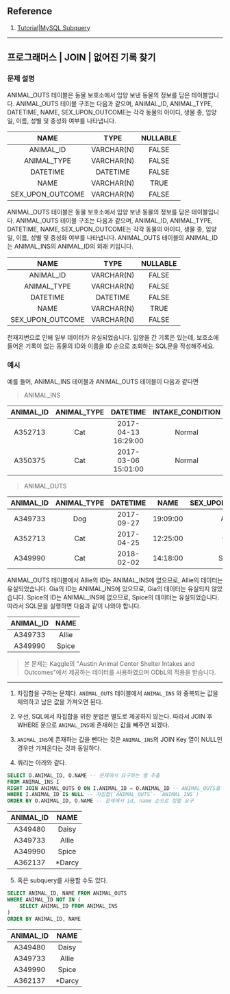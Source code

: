 ## Reference
1. [Tutorial|MySQL Subquery](https://www.mysqltutorial.org/mysql-subquery/)

---

## 프로그래머스 | JOIN | 없어진 기록 찾기

### 문제 설명

ANIMAL_OUTS 테이블은 동물 보호소에서 입양 보낸 동물의 정보를 담은 테이블입니다. ANIMAL_OUTS 테이블 구조는 다음과 같으며, ANIMAL_ID, ANIMAL_TYPE, DATETIME, NAME, SEX_UPON_OUTCOME는 각각 동물의 아이디, 생물 종, 입양일, 이름, 성별 및 중성화 여부를 나타냅니다.

|NAME|	TYPE|	NULLABLE
| :--:| :--:| :--:|
|ANIMAL_ID|	VARCHAR(N)|	FALSE|
|ANIMAL_TYPE|	VARCHAR(N)|	FALSE|
|DATETIME|	DATETIME|	FALSE|
|NAME|	VARCHAR(N)|	TRUE|
|SEX_UPON_OUTCOME|	VARCHAR(N)	|FALSE|

ANIMAL_OUTS 테이블은 동물 보호소에서 입양 보낸 동물의 정보를 담은 테이블입니다. ANIMAL_OUTS 테이블 구조는 다음과 같으며, ANIMAL_ID, ANIMAL_TYPE, DATETIME, NAME, SEX_UPON_OUTCOME는 각각 동물의 아이디, 생물 종, 입양일, 이름, 성별 및 중성화 여부를 나타냅니다. ANIMAL_OUTS 테이블의 ANIMAL_ID는 ANIMAL_INS의 ANIMAL_ID의 외래 키입니다.

|NAME|	TYPE|	NULLABLE|
|:--:|:--:|:--:|
|ANIMAL_ID|	VARCHAR(N)|	FALSE|
|ANIMAL_TYPE|	VARCHAR(N)|	FALSE|
|DATETIME|	DATETIME|	FALSE|
|NAME	|VARCHAR(N)|	TRUE|
|SEX_UPON_OUTCOME	|VARCHAR(N)	|FALSE|

천재지변으로 인해 일부 데이터가 유실되었습니다. 입양을 간 기록은 있는데, 보호소에 들어온 기록이 없는 동물의 ID와 이름을 ID 순으로 조회하는 SQL문을 작성해주세요.

### 예시

예를 들어, ANIMAL_INS 테이블과 ANIMAL_OUTS 테이블이 다음과 같다면

> ANIMAL_INS

|ANIMAL_ID|	ANIMAL_TYPE|	DATETIME|	INTAKE_CONDITION|	NAME|	SEX_UPON_INTAKE|
|:--:|:--:|:--:|:--:|:--:|:--:|
|A352713|	Cat|	2017-04-13 16:29:00	|Normal	|Gia	|Spayed Female|
|A350375|	Cat|	2017-03-06 15:01:00	|Normal	|Meo	|Neutered Male|

> ANIMAL_OUTS

ANIMAL_ID	|ANIMAL_TYPE	|DATETIME|	NAME|	SEX_UPON_OUTCOME|
|:--:|:--:|:--:|:--:|:--:|
|A349733	|Dog	|2017-09-27| 19:09:00|	Allie|	Spayed Female|
|A352713	|Cat	|2017-04-25| 12:25:00|	Gia|	Spayed Female|
|A349990	|Cat	|2018-02-02| 14:18:00|	Spice|	Spayed Female|

ANIMAL_OUTS 테이블에서
Allie의 ID는 ANIMAL_INS에 없으므로, Allie의 데이터는 유실되었습니다.
Gia의 ID는 ANIMAL_INS에 있으므로, Gia의 데이터는 유실되지 않았습니다.
Spice의 ID는 ANIMAL_INS에 없으므로, Spice의 데이터는 유실되었습니다.
따라서 SQL문을 실행하면 다음과 같이 나와야 합니다.

|ANIMAL_ID|	NAME|
|:--:|:--:|
|A349733	|Allie|
|A349990	|Spice|

> 본 문제는 Kaggle의 "Austin Animal Center Shelter Intakes and Outcomes"에서 제공하는 데이터를 사용하였으며 ODbL의 적용을 받습니다.
---

1. 차집합을 구하는 문제다. `ANIMAL_OUTS` 테이블에서 `ANIMAL_INS` 와 중복되는 값을 제외하고 남은 값을 가져오면 된다.

2. 우선, SQL에서 차집합을 위한 문법은 별도로 제공하지 않는다. 따라서 JOIN 후 WHERE 문으로 `ANIMAL_INS`에 존재하는 값을 빼주면 되겠다.

3. `ANIMAL_INS`에 존재하는 값을 뺀다는 것은 `ANIMAL_INS`의 JOIN Key 열이 NULL인 경우만 가져온다는 것과 동일하다.

4. 쿼리는 아래와 같다.
```SQL
SELECT O.ANIMAL_ID, O.NAME -- 문제에서 요구하는 열 추출
FROM ANIMAL_INS I 
RIGHT JOIN ANIMAL_OUTS O ON I.ANIMAL_ID = O.ANIMAL_ID -- ANIMAL_OUTS를 집계 기준 열로 한다. 
WHERE I.ANIMAL_ID IS NULL -- 차집합(`ANIMAL_OUTS`- `ANIMAL_INS`)
ORDER BY O.ANIMAL_ID, O.NAME -- 문제에서 id, name 순으로 정렬 요구
```
|ANIMAL_ID	|NAME|
|:--:|:--:|
|A349480	|Daisy|
|A349733	|Allie|
|A349990	|Spice|
|A362137	|*Darcy|

5. 혹은 subquery를 사용할 수도 있다.
```SQL
SELECT ANIMAL_ID, NAME FROM ANIMAL_OUTS
WHERE ANIMAL_ID NOT IN (
    SELECT ANIMAL_ID FROM ANIMAL_INS
)
ORDER BY ANIMAL_ID, NAME
```
|ANIMAL_ID	|NAME|
|:--:|:--:|
|A349480	|Daisy|
|A349733	|Allie|
|A349990	|Spice|
|A362137	|*Darcy|
